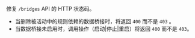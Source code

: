 修复 `/bridges` API 的 HTTP 状态码。
- 当删除被活动中的规则依赖的数据桥接时，将返回 `400` 而不是 `403` 。
- 当数据桥接未启用时，调用操作（启动|停止|重启）将返回 `400` 而不是 `403`。
